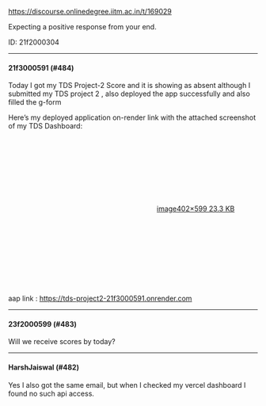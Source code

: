 https://discourse.onlinedegree.iitm.ac.in/t/169029

Expecting a positive response from your end.</p>
<p>ID: 21f2000304</p><hr>

<h4>21f3000591 (#484)</h4>
<p>Today I got my TDS Project-2 Score and it is showing as absent although I submitted my TDS project 2 , also deployed the app successfully and also filled the g-form</p>
<p>Here’s my deployed application on-render link with the attached screenshot of my TDS Dashboard:<br/>
<div class="lightbox-wrapper"><a class="lightbox" data-download-href="/uploads/short-url/xVQTTwDn9IsFdivfI4NEKJnNAHi.png?dl=1" href="https://europe1.discourse-cdn.com/flex013/uploads/iitm/original/3X/e/d/edd1ea44892ef8fde6eff0c80a423dee376348d4.png" rel="noopener nofollow ugc" title="image"><div class="meta"><svg aria-hidden="true" class="fa d-icon d-icon-far-image svg-icon"><use href="#far-image"></use></svg><span class="filename">image</span><span class="informations">402×599 23.3 KB</span><svg aria-hidden="true" class="fa d-icon d-icon-discourse-expand svg-icon"><use href="#discourse-expand"></use></svg></div></a></div></p>
<p>aap link : <a href="https://tds-project2-21f3000591.onrender.com" rel="noopener nofollow ugc">https://tds-project2-21f3000591.onrender.com</a></p><hr>

<h4>23f2000599 (#483)</h4>
<p>Will we receive scores by today?</p><hr>

<h4>HarshJaiswal (#482)</h4>
<p>Yes I also got the same email, but when I checked my vercel dashboard I found no such api access.